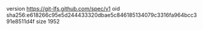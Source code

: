 version https://git-lfs.github.com/spec/v1
oid sha256:e618266c95e5d244433320dbae5c846185134079c3316fa964bcc391e8511d4f
size 1952
